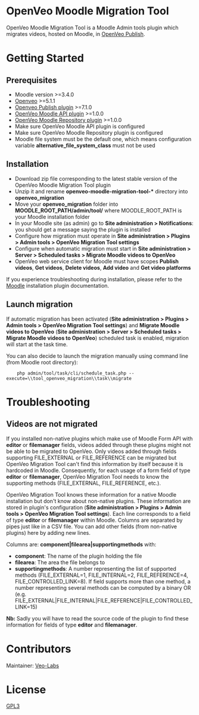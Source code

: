 # OpenVeo Moodle Migration Tool

OpenVeo Moodle Migration Tool is a Moodle Admin tools plugin which migrates videos, hosted on Moodle, in [OpenVeo Publish](https://github.com/veo-labs/openveo-publish).

# Getting Started

## Prerequisites

- Moodle version >=3.4.0
- [Openveo](https://github.com/veo-labs/openveo-core) >=5.1.1
- [Openveo Publish plugin](https://github.com/veo-labs/openveo-publish) >=7.1.0
- [OpenVeo Moodle API plugin](https://github.com/veo-labs/openveo-moodle-api) >=1.0.0
- [OpenVeo Moodle Repository plugin](https://github.com/veo-labs/openveo-moodle-repository) >=1.0.0
- Make sure OpenVeo Moodle API plugin is configured
- Make sure OpenVeo Moodle Repository plugin is configured
- Moodle file system must be the default one, which means configuration variable **alternative_file_system_class** must not be used

## Installation

- Download zip file corresponding to the latest stable version of the OpenVeo Moodle Migration Tool plugin
- Unzip it and rename **openveo-moodle-migration-tool-\*** directory into **openveo_migration**
- Move your **openveo_migration** folder into **MOODLE_ROOT_PATH/admin/tool/** where MOODLE_ROOT_PATH is your Moodle installation folder
- In your Moodle site (as admin) go to **Site administration > Notifications**: you should get a message saying the plugin is installed
- Configure how migration must operate in **Site administration > Plugins > Admin tools > OpenVeo Migration Tool settings**
- Configure when automatic migration must start in **Site administration > Server > Scheduled tasks > Migrate Moodle videos to OpenVeo**
- OpenVeo web service client for Moodle must have scopes **Publish videos**, **Get videos**, **Delete videos**, **Add video** and **Get video platforms**

If you experience troubleshooting during installation, please refer to the [Moodle](https://docs.moodle.org) installation plugin documentation.

## Launch migration

If automatic migration has been activated (**Site administration > Plugins > Admin tools > OpenVeo Migration Tool settings**) and **Migrate Moodle videos to OpenVeo** (**Site administration > Server > Scheduled tasks > Migrate Moodle videos to OpenVeo**) scheduled task is enabled, migration will start at the task time.

You can also decide to launch the migration manually using command line (from Moodle root directory):

        php admin/tool/task/cli/schedule_task.php --execute=\\tool_openveo_migration\\task\\migrate

# Troubleshooting

## Videos are not migrated

If you installed non-native plugins which make use of Moodle Form API with **editor** or **filemanager** fields, videos added through these plugins might not be able to be migrated to OpenVeo. Only videos added through fields supporting FILE_EXTERNAL or FILE_REFERENCE can be migrated but OpenVeo Migration Tool can't find this information by itself because it is hardcoded in Moodle. Consequently, for each usage of a form field of type **editor** or **filemanager**, OpenVeo Migration Tool needs to know the supporting methods (FILE_EXTERNAL, FILE_REFERENCE, etc.).

OpenVeo Migration Tool knows these information for a native Moodle installation but don't know about non-native plugins. These information are stored in plugin's configuration (**Site administration > Plugins > Admin tools > OpenVeo Migration Tool settings**). Each line corresponds to a field of type **editor** or **filemanager** within Moodle. Columns are separated by pipes just like in a CSV file. You can add other fields (from non-native plugins) here by adding new lines.

Columns are: **component|filearea|supportingmethods** with:

- **component**: The name of the plugin holding the file
- **filearea**: The area the file belongs to
- **supportingmethods**: A number representing the list of supported methods (FILE_EXTERNAL=1, FILE_INTERNAL=2, FILE_REFERENCE=4, FILE_CONTROLLED_LINK=8). If field supports more than one method, a number representing several methods can be computed by a binary OR (e.g. FILE_EXTERNAL|FILE_INTERNAL|FILE_REFERENCE|FILE_CONTROLLED_LINK=15)

**Nb:** Sadly you will have to read the source code of the plugin to find these information for fields of type **editor** and **filemanager**.

# Contributors

Maintainer: [Veo-Labs](http://www.veo-labs.com/)

# License

[GPL3](http://www.gnu.org/licenses/gpl.html)
